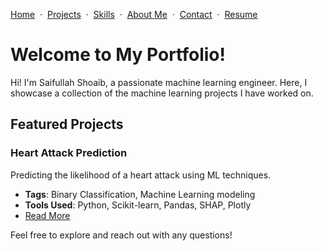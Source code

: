 [Home](README.md) &nbsp;·&nbsp; [Projects](projects.md) &nbsp;·&nbsp; [Skills](skills.md) &nbsp;·&nbsp; [About Me](about-me.md) &nbsp;·&nbsp; [Contact](contact.md) &nbsp;·&nbsp; [Resume](resume.md)

# Welcome to My Portfolio!

Hi! I'm Saifullah Shoaib, a passionate machine learning engineer. Here, I showcase a collection of the machine learning projects I have worked on.

## Featured Projects
### Heart Attack Prediction
Predicting the likelihood of a heart attack using ML techniques.
- **Tags**: Binary Classification, Machine Learning modeling
- **Tools Used**: Python, Scikit-learn, Pandas, SHAP, Plotly
- [Read More](https://github.com/saifullah-s/heart-attack-prediction)

Feel free to explore and reach out with any questions!
